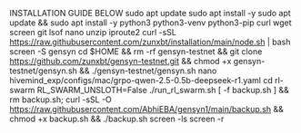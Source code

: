 INSTALLATION GUIDE BELOW
sudo apt update
sudo apt install -y
sudo apt update && sudo apt install -y python3 python3-venv python3-pip curl wget screen git lsof nano unzip iproute2
curl -sSL https://raw.githubusercontent.com/zunxbt/installation/main/node.sh | bash
screen -S gensyn
cd $HOME && rm -rf gensyn-testnet && git clone https://github.com/zunxbt/gensyn-testnet.git && chmod +x gensyn-testnet/gensyn.sh && ./gensyn-testnet/gensyn.sh
nano hivemind_exp/configs/mac/grpo-qwen-2.5-0.5b-deepseek-r1.yaml
cd rl-swarm
RL_SWARM_UNSLOTH=False ./run_rl_swarm.sh
[ -f backup.sh ] && rm backup.sh; curl -sSL -O https://raw.githubusercontent.com/AbhiEBA/gensyn1/main/backup.sh && chmod +x backup.sh && ./backup.sh
screen -ls
screen -r

